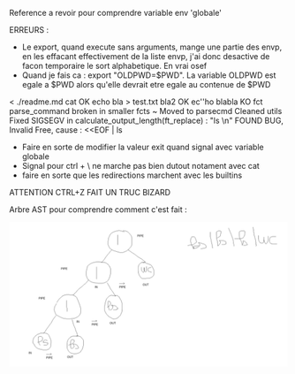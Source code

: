 Reference a revoir pour comprendre variable env 'globale'

ERREURS :

- Le export, quand execute sans arguments, mange une partie des envp, en les effacant effectivement de la liste envp, j'ai donc desactive de facon temporaire le sort alphabetique. En vrai osef
- Quand je fais ca : export "OLDPWD=$PWD". La variable OLDPWD est egale a $PWD alors qu'elle devrait etre egale au contenue de $PWD

< ./readme.md cat OK
echo bla > test.txt bla2 OK
ec''ho blabla KO
fct parse_command broken in smaller fcts
~ Moved to parsecmd
Cleaned utils
Fixed SIGSEGV in calculate_output_length(ft_replace) : "ls \n"
FOUND BUG, Invalid Free, cause : <<EOF | ls

- Faire en sorte de modifier la valeur exit quand signal avec variable globale
- Signal pour ctrl + \ ne marche pas bien dutout notament avec cat
- faire en sorte que les redirections marchent avec les builtins

ATTENTION CTRL+Z FAIT UN TRUC BIZARD

Arbre AST pour comprendre comment c'est fait :

![alt text](<Screenshot from 2024-06-19 19-27-15.png>)


